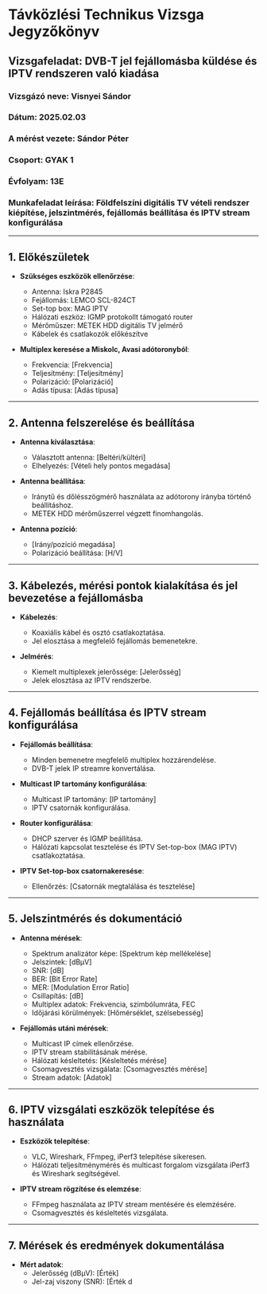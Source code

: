 # Távközlési Technikus Vizsga Jegyzőkönyv

## Vizsgafeladat: DVB-T jel fejállomásba küldése és IPTV rendszeren való kiadása

### Vizsgázó neve: Visnyei Sándor
### Dátum: 2025.02.03
### A mérést vezete: Sándor Péter
### Csoport: GYAK 1
### Évfolyam: 13E
### Munkafeladat leírása: Földfelszíni digitális TV vételi rendszer kiépítése, jelszintmérés, fejállomás beállítása és IPTV stream konfigurálása

---

## 1. Előkészületek

- **Szükséges eszközök ellenőrzése**:
  - Antenna: Iskra P2845
  - Fejállomás: LEMCO SCL-824CT
  - Set-top box: MAG IPTV
  - Hálózati eszköz: IGMP protokollt támogató router
  - Mérőműszer: METEK HDD digitális TV jelmérő
  - Kábelek és csatlakozók előkészítve

- **Multiplex keresése a Miskolc, Avasi adótoronyból**:
  - Frekvencia: [Frekvencia]
  - Teljesítmény: [Teljesítmény]
  - Polarizáció: [Polarizáció]
  - Adás típusa: [Adás típusa]
  
---

## 2. Antenna felszerelése és beállítása

- **Antenna kiválasztása**:
  - Választott antenna: [Beltéri/kültéri]
  - Elhelyezés: [Vételi hely pontos megadása]
  
- **Antenna beállítása**:
  - Iránytű és dőlésszögmérő használata az adótorony irányba történő beállításhoz.
  - METEK HDD mérőműszerrel végzett finomhangolás.
  
- **Antenna pozíció**:
  - [Irány/pozíció megadása]
  - Polarizáció beállítása: [H/V]

---

## 3. Kábelezés, mérési pontok kialakítása és jel bevezetése a fejállomásba

- **Kábelezés**:
  - Koaxiális kábel és osztó csatlakoztatása.
  - Jel elosztása a megfelelő fejállomás bemenetekre.

- **Jelmérés**:
  - Kiemelt multiplexek jelerőssége: [Jelerősség]
  - Jelek elosztása az IPTV rendszerbe.

---

## 4. Fejállomás beállítása és IPTV stream konfigurálása

- **Fejállomás beállítása**:
  - Minden bemenetre megfelelő multiplex hozzárendelése.
  - DVB-T jelek IP streamre konvertálása.

- **Multicast IP tartomány konfigurálása**:
  - Multicast IP tartomány: [IP tartomány]
  - IPTV csatornák konfigurálása.

- **Router konfigurálása**:
  - DHCP szerver és IGMP beállítása.
  - Hálózati kapcsolat tesztelése és IPTV Set-top-box (MAG IPTV) csatlakoztatása.
  
- **IPTV Set-top-box csatornakeresése**:
  - Ellenőrzés: [Csatornák megtalálása és tesztelése]

---

## 5. Jelszintmérés és dokumentáció

- **Antenna mérések**:
  - Spektrum analizátor képe: [Spektrum kép mellékelése]
  - Jelszintek: [dBμV]
  - SNR: [dB]
  - BER: [Bit Error Rate]
  - MER: [Modulation Error Ratio]
  - Csillapítás: [dB]
  - Multiplex adatok: Frekvencia, szimbólumráta, FEC
  - Időjárási körülmények: [Hőmérséklet, szélsebesség]

- **Fejállomás utáni mérések**:
  - Multicast IP címek ellenőrzése.
  - IPTV stream stabilitásának mérése.
  - Hálózati késleltetés: [Késleltetés mérése]
  - Csomagvesztés vizsgálata: [Csomagvesztés mérése]
  - Stream adatok: [Adatok]

---

## 6. IPTV vizsgálati eszközök telepítése és használata

- **Eszközök telepítése**:
  - VLC, Wireshark, FFmpeg, iPerf3 telepítése sikeresen.
  - Hálózati teljesítménymérés és multicast forgalom vizsgálata iPerf3 és Wireshark segítségével.

- **IPTV stream rögzítése és elemzése**:
  - FFmpeg használata az IPTV stream mentésére és elemzésére.
  - Csomagvesztés és késleltetés vizsgálata.

---

## 7. Mérések és eredmények dokumentálása

- **Mért adatok**:
  - Jelerősség (dBμV): [Érték]
  - Jel-zaj viszony (SNR): [Érték d

